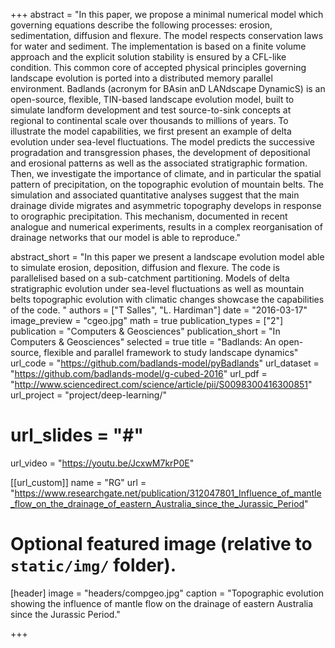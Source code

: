 +++
abstract = "In this paper, we propose a minimal numerical model which governing equations describe the following processes: erosion, sedimentation, diffusion and flexure. The model respects conservation laws for water and sediment. The implementation is based on a finite volume approach and the explicit solution stability is ensured by a CFL-like condition. This common core of accepted physical principles governing landscape evolution is ported into a distributed memory parallel environment. Badlands (acronym for BAsin anD LANdscape DynamicS) is an open-source, flexible, TIN-based landscape evolution model, built to simulate landform development and test source-to-sink concepts at regional to continental scale over thousands to millions of years. To illustrate the model capabilities, we first present an example of delta evolution under sea-level fluctuations. The model predicts the successive progradation and transgression phases, the development of depositional and erosional patterns as well as the associated stratigraphic formation. Then, we investigate the importance of climate, and in particular the spatial pattern of precipitation, on the topographic evolution of mountain belts. The simulation and associated quantitative analyses suggest that the main drainage divide migrates and asymmetric topography develops in response to orographic precipitation. This mechanism, documented in recent analogue and numerical experiments, results in a complex reorganisation of drainage networks that our model is able to reproduce."

abstract_short = "In this paper we present a landscape evolution model able to simulate erosion, deposition, diffusion and flexure. The code is parallelised based on a sub-catchment partitioning. Models of delta stratigraphic evolution under sea-level fluctuations as well as mountain belts topographic evolution with climatic changes showcase the capabilities of the code. "
authors = ["T Salles", "L. Hardiman"]
date = "2016-03-17"
image_preview = "cgeo.jpg"
math = true
publication_types = ["2"]
publication = "Computers & Geosciences"
publication_short = "In Computers & Geosciences"
selected = true
title = "Badlands: An open-source, flexible and parallel framework to study landscape dynamics"
url_code = "https://github.com/badlands-model/pyBadlands"
url_dataset = "https://github.com/badlands-model/g-cubed-2016"
url_pdf = "http://www.sciencedirect.com/science/article/pii/S0098300416300851"
url_project = "project/deep-learning/"
# url_slides = "#"
url_video = "https://youtu.be/JcxwM7krP0E"

[[url_custom]]
name = "RG"
url = "https://www.researchgate.net/publication/312047801_Influence_of_mantle_flow_on_the_drainage_of_eastern_Australia_since_the_Jurassic_Period"

# Optional featured image (relative to `static/img/` folder).
[header]
image = "headers/compgeo.jpg"
caption = "Topographic evolution showing the influence of mantle flow on the drainage of eastern Australia since the Jurassic Period."

+++
